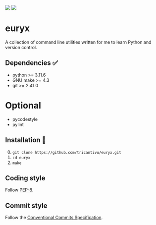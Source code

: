 <img src="https://img.shields.io/badge/Python-3-green">
<img src="https://img.shields.io/badge/GPL-2.0-blue">

# euryx

A collection of command line utilities written for me to learn Python and
version control.

## Dependencies ✅

- python >= 3.11.6
- GNU make >= 4.3
- git >= 2.41.0

# Optional

- pycodestyle
- pylint

## Installation 💽

0. `git clone https://github.com/tricantivu/euryx.git`
1. `cd euryx`
2. `make`

## Coding style

Follow [PEP-8](https://peps.python.org/pep-0008).

## Commit style

Follow the [Conventional Commits Specification](https://www.conventionalcommits.org/en/v1.0.0/#specification).
